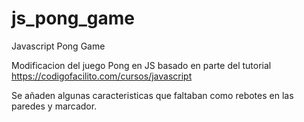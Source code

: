 # js_pong_game
Javascript Pong Game

Modificacion del juego Pong en JS basado en parte del tutorial https://codigofacilito.com/cursos/javascript

Se añaden algunas caracteristicas que faltaban como rebotes en las paredes y marcador.
